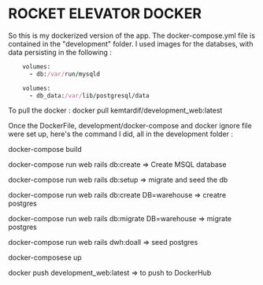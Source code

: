 # ROCKET ELEVATOR DOCKER

So this is my dockerized version of the app. The docker-compose.yml file is contained in the "development"
folder. I used images for the databses, with data persisting in the following :

```ruby
    volumes:
      - db:/var/run/mysqld 
```

```ruby
    volumes:
      - db_data:/var/lib/postgresql/data
```

To pull the docker : docker pull kemtardif/development_web:latest

Once the DockerFile, development/docker-compose and docker ignore file were set up, here's the command I did, all in the development folder :

docker-compose build

docker-compose run web rails db:create => Create MSQL database

docker-compose run web rails db:setup => migrate and seed the db

docker-compose run web rails db:create DB=warehouse => creatre postgres

docker-compose run web rails db:migrate DB=warehouse => migrate postgres

docker-compose run web rails dwh:doall => seed postgres

docker-composese up

docker push development_web:latest => to push to DockerHub

